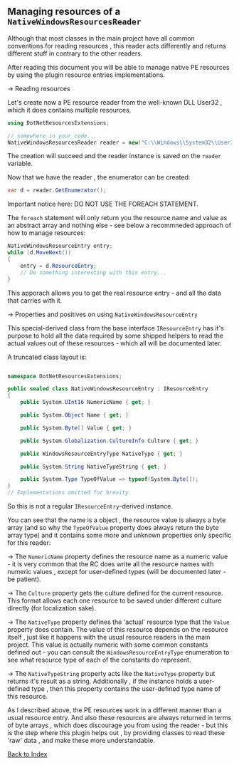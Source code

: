 ## Managing resources of a `NativeWindowsResourcesReader`

Although that most classes in the main project have all common conventions
for reading resources , this reader acts differently and returns different
stuff in contrary to the other readers.

After reading this document you will be able to manage native PE resources
by using the plugin resource entries implementations.

-> Reading resources

Let's create now a PE resource reader from the well-known DLL User32 , which
it does contains multiple resources.

~~~C#
using DotNetResourcesExtensions;

// somewhere in your code...
NativeWindowsResourcesReader reader = new("C:\\Windows\\System32\\User32.dll");
~~~

The creation will succeed and the reader instance is saved on the `reader` variable.

Now that we have the reader , the enumerator can be created:

~~~C#
var d = reader.GetEnumerator();
~~~

Important notice here: DO NOT USE THE FOREACH STATEMENT.

The `foreach` statement will only return you the resource name and value as an abstract array
and nothing else - see below a recommneded approach of how to manage resources:

~~~C#
NativeWindowsResourceEntry entry;
while (d.MoveNext())
{
	entry = d.ResourceEntry;
	// Do something interesting with this entry...
}
~~~

This apporach allows you to get the real resource entry - and all the data that carries with it.

-> Properties and positives on using `NativeWindowsResourceEntry`

This special-derived class from the base interface `IResourceEntry`
has it's purpose to hold all the data required by some shipped helpers
to read the actual values out of these resources - which all will be documented later.

A truncated class layout is:
~~~C#

namespace DotNetResourcesExtensions;

public sealed class NativeWindowsResourceEntry : IResourceEntry
{
	public System.UInt16 NumericName { get; }

	public System.Object Name { get; }

	public System.Byte[] Value { get; }

	public System.Globalization.CultureInfo Culture { get; }

	public WindowsResourceEntryType NativeType { get; }

	public System.String NativeTypeString { get; }

	public System.Type TypeOfValue => typeof(System.Byte[]);
}
// Implementations omitted for brevity.
~~~

So this is not a regular `IResourceEntry`-derived instance.

You can see that the name is a object , the resource value
is always a byte array (and so why the `TypeOfValue` property does always return the byte array type)
and it contains some more and unknown properties only specific for this reader:

-> The `NumericName` property defines the resource name as a numeric value - 
it is very common that the RC does write all the resource names with numeric values , 
except for user-defined types (will be documented later - be patient).

-> The `Culture` property gets the culture defined for the current resource.
This format allows each one resource to be saved under different culture directly
(for localization sake).

-> The `NativeType` property defines the 'actual' resource type that the `Value` property
does contain. The value of this resource depends on the resource itself , just like it happens
with the usual resource readers in the main project. This value is actually numeric with some 
common constants defined out - you can consult the `WindowsResourceEntryType` enumeration
to see what resource type of each of the constants do represent.

-> The `NativeTypeString` property acts like the `NativeType` property but returns it's result as a string.
Additionally , if the instance holds a user-defined type , then this property contains the user-defined type name of this resource.


As I described above, the PE resources work in a different manner than a usual resource entry.
And also these resources are always returned in terms of byte arrays , which does discourage you from using the reader -
but this is the step where this plugin helps out , by providing classes to read these 'raw' data , and make these more understandable.

[Back to Index](https://github.com/mdcdi1315/dotnetresourcesextensions/blob/master/Docs/Main.md)

